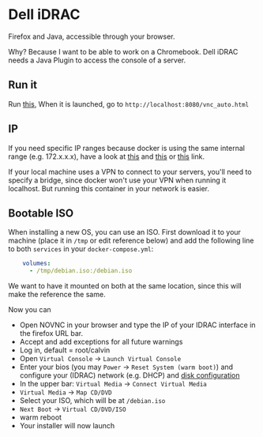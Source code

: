# Dell iDRAC

Firefox and Java, accessible through your browser.

Why? Because I want to be able to work on a Chromebook.
Dell iDRAC needs a Java Plugin to access the console of a server.

## Run it

Run [this](https://github.com/svlentink/dockerfiles/blob/master/svlentink/firefox-java6/docker-compose.yml),
When it is launched, go to
`http://localhost:8080/vnc_auto.html`

## IP

If you need specific IP ranges because docker is using the same internal range
(e.g. 172.x.x.x), have a look at
[this](http://serverfault.com/questions/774699/how-to-setup-an-ip-range-for-docker-containers)
and
[this](http://serverfault.com/questions/771108/allow-docker-containers-to-use-ipsec-vpn-on-host)
or
[this](https://github.com/jessfraz/dockerfiles/tree/master/openvpn)
link.

If your local machine uses a VPN to connect to your servers,
you'll need to specify a bridge, since docker won't use your VPN when running it localhost.
But running this container in your network is easier.

## Bootable ISO

When installing a new OS, you can use an ISO.
First download it to your machine (place it in `/tmp` or edit reference below)
and add the following line to both `services` in your `docker-compose.yml`:

```yaml
    volumes:
      - /tmp/debian.iso:/debian.iso
```

We want to have it mounted on both at the same location, since this will make the reference the same.

Now you can
+ Open NOVNC in your browser and type the IP of your IDRAC interface in the firefox URL bar.
+ Accept and add exceptions for all future warnings
+ Log in, default = root/calvin
+ Open `Virtual Console` -> `Launch Virtual Console`
+ Enter your bios (you may `Power` -> `Reset System (warm boot)`) and configure your (IDRAC) network (e.g. DHCP) and [disk configuration](http://serverfault.com/questions/413504/dell-poweredge-1950-how-use-raw-disk-instead-hardware-raid-perc-5-i)
+ In the upper bar: `Virtual Media` -> `Connect Virtual Media`
+ `Virtual Media` -> `Map CD/DVD`
+ Select your ISO, which will be at `/debian.iso`
+ `Next Boot` -> `Virtual CD/DVD/ISO`
+ warm reboot
+ Your installer will now launch

